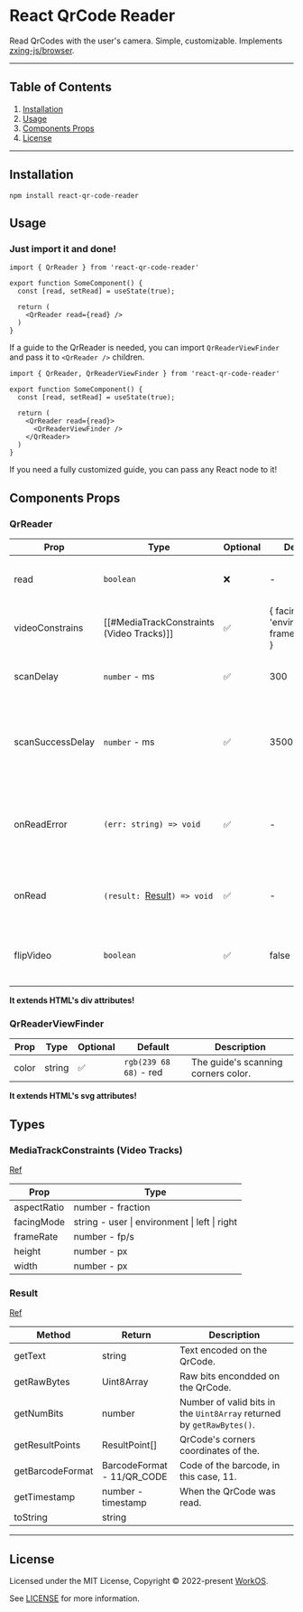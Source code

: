 # React QrCode Reader

Read QrCodes with the user's camera. Simple, customizable. Implements [zxing-js/browser](https://github.com/zxing-js/browser).

---

## Table of Contents

1. [Installation](#Installation)
2. [Usage](#Usage)
3. [Components Props](<#Components Props>)
4. [License](#License)

---

## Installation

```shell
npm install react-qr-code-reader
```

## Usage

### Just import it and done!

```TSX
import { QrReader } from 'react-qr-code-reader'

export function SomeComponent() {
  const [read, setRead] = useState(true);
	
  return (
    <QrReader read={read} />
  )
}
```

If a guide to the QrReader is needed, you can import `QrReaderViewFinder` and pass it to `<QrReader />` children.

```TSX
import { QrReader, QrReaderViewFinder } from 'react-qr-code-reader'

export function SomeComponent() {
  const [read, setRead] = useState(true);
	
  return (
    <QrReader read={read}>
      <QrReaderViewFinder />
    </QrReader>
  )
}
```

If you need a fully customized guide, you can pass any React node to it!

## Components Props

### QrReader

| Prop | Type | Optional | Default | Description |
| ---- | ---- | ---- | ---- | ---- |
| read | `boolean` | ❌ | - | If the reader should read. |
| videoConstrains | [[#MediaTrackConstraints (Video Tracks)]] | ✅ | { facingMode: 'environment', frameRate: 30 } |  |
| scanDelay | `number` - ms | ✅ | 300 | The delay between each reading. |
| scanSuccessDelay | `number` - ms | ✅ | 3500 | The delay to continue the reading process after a successful reading. |
| onReadError | `(err: string) => void` | ✅ | - | Function called when there is an error in the reading process. |
| onRead | `(result: `[Result](#Result)`) => void` | ✅ | - | Function called when the QrCode is read. |
| flipVideo | `boolean` | ✅ | false | If the previewed video should be flipped. |

**It extends HTML's div attributes!**

### QrReaderViewFinder

| Prop | Type | Optional | Default | Description |
| ---- | ---- | ---- | ---- | ---- |
| color | string | ✅ | `rgb(239 68 68)` - red | The guide's scanning corners color. |

**It extends HTML's svg attributes!**

## Types

### MediaTrackConstraints (Video Tracks)

[Ref](https://developer.mozilla.org/en-US/docs/Web/API/MediaTrackConstraints#instance_properties_of_video_tracks)

| Prop | Type |
| ---- | ---- |
| aspectRatio | number - fraction |
| facingMode | string - user \| environment \| left \| right |
| frameRate | number - fp/s |
| height | number - px |
| width | number - px |

### Result

[Ref](https://github.com/zxing-js/library/blob/99a8e0c65de7bf97565a5dd46299d858c10dd69a/src/core/Result.ts#L73)

| Method | Return | Description |
| ---- | ---- | ---- |
| getText | string | Text encoded on the QrCode. |
| getRawBytes | Uint8Array | Raw bits encondded on the QrCode. |
| getNumBits | number | Number of valid bits in the `Uint8Array` returned by `getRawBytes()`. |
| getResultPoints | ResultPoint[] | QrCode's corners coordinates of the. |
| getBarcodeFormat | BarcodeFormat - 11/QR_CODE | Code of the barcode, in this case, 11. |
| getTimestamp | number - timestamp | When the QrCode was read. |
| toString | string |  |

---

## License

Licensed under the MIT License, Copyright © 2022-present [WorkOS](https://workos.com).

See [LICENSE](./LICENSE) for more information.
